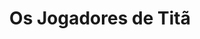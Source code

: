 ---
Numero: 441
title: Os Jogadores de Titã
Autor: Philip K Dick
Co-autor: 
Ano-de-Publicacao: 1994
Titulo-original: The Game-Players of Titan
Tradutor: António Porto
Co-tradutor: 
Ano-de-edicao: 1963
alias: Philip-K-Dick
Autor2-alias: 
Tradutor1-alias: Antonio-Porto
Tradutor2-alias: 
Titulo-link: 441-Os-Jogadores-de-Tita
Capa: 
pags: 220
Capa-link: 
---